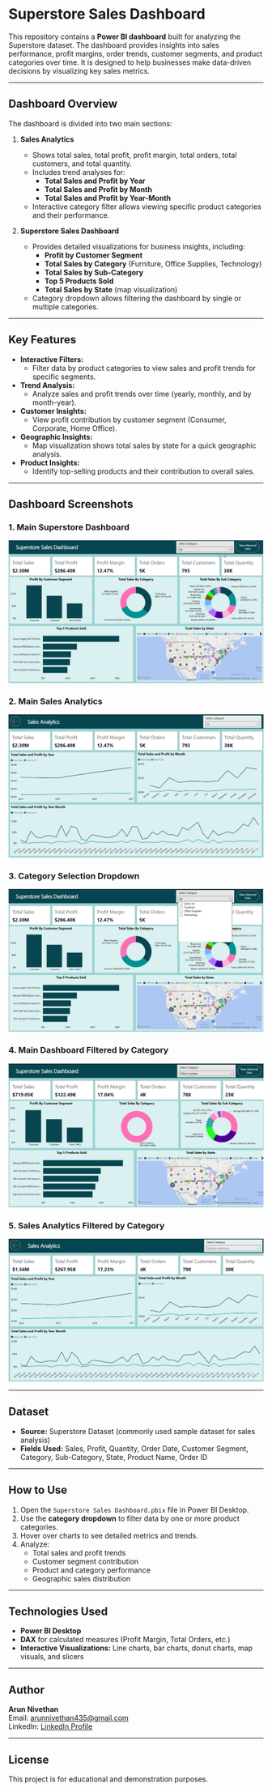 # Superstore Sales Dashboard

This repository contains a **Power BI dashboard** built for analyzing the Superstore dataset. The dashboard provides insights into sales performance, profit margins, order trends, customer segments, and product categories over time. It is designed to help businesses make data-driven decisions by visualizing key sales metrics.

---

## Dashboard Overview

The dashboard is divided into two main sections:

1. **Sales Analytics**
   - Shows total sales, total profit, profit margin, total orders, total customers, and total quantity.
   - Includes trend analyses for:
     - **Total Sales and Profit by Year**
     - **Total Sales and Profit by Month**
     - **Total Sales and Profit by Year-Month**
   - Interactive category filter allows viewing specific product categories and their performance.

2. **Superstore Sales Dashboard**
   - Provides detailed visualizations for business insights, including:
     - **Profit by Customer Segment**
     - **Total Sales by Category** (Furniture, Office Supplies, Technology)
     - **Total Sales by Sub-Category**
     - **Top 5 Products Sold**
     - **Total Sales by State** (map visualization)
   - Category dropdown allows filtering the dashboard by single or multiple categories.

---

## Key Features

- **Interactive Filters:** 
  - Filter data by product categories to view sales and profit trends for specific segments.
- **Trend Analysis:** 
  - Analyze sales and profit trends over time (yearly, monthly, and by month-year).
- **Customer Insights:** 
  - View profit contribution by customer segment (Consumer, Corporate, Home Office).
- **Geographic Insights:** 
  - Map visualization shows total sales by state for a quick geographic analysis.
- **Product Insights:** 
  - Identify top-selling products and their contribution to overall sales.

---

## Dashboard Screenshots

### 1. Main Superstore Dashboard
![Dashboard Main](Screenshots/Dashboard_Main.png)

### 2. Main Sales Analytics
![Sales Analytics](Screenshots/Analytics_Main.png)

### 3. Category Selection Dropdown
![Category Dropdown](Screenshots/Category_Dropdown.png)

### 4. Main Dashboard Filtered by Category
![Filtered Main Dashboard](Screenshots/Category_Filtered_Main.png)

### 5. Sales Analytics Filtered by Category
![Filtered Analytics](Screenshots/Category_Filtered_Analytics.png)


---

## Dataset

- **Source:** Superstore Dataset (commonly used sample dataset for sales analysis)
- **Fields Used:** Sales, Profit, Quantity, Order Date, Customer Segment, Category, Sub-Category, State, Product Name, Order ID

---

## How to Use

1. Open the `Superstore Sales Dashboard.pbix` file in Power BI Desktop.
2. Use the **category dropdown** to filter data by one or more product categories.
3. Hover over charts to see detailed metrics and trends.
4. Analyze:
   - Total sales and profit trends
   - Customer segment contribution
   - Product and category performance
   - Geographic sales distribution

---

## Technologies Used

- **Power BI Desktop**
- **DAX** for calculated measures (Profit Margin, Total Orders, etc.)
- **Interactive Visualizations:** Line charts, bar charts, donut charts, map visuals, and slicers

---

## Author

**Arun Nivethan**  
Email: arunnivethan435@gmail.com  
LinkedIn: [LinkedIn Profile](https://www.linkedin.com/in/nivethan30/)

---

## License

This project is for educational and demonstration purposes.
